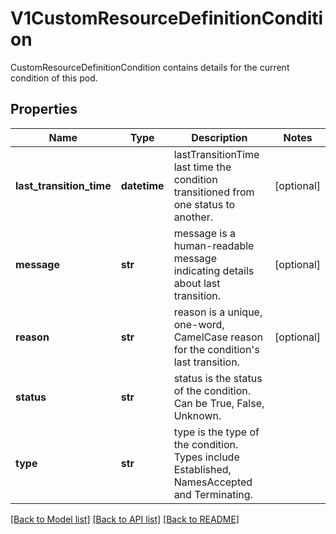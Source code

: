 # V1CustomResourceDefinitionCondition

CustomResourceDefinitionCondition contains details for the current condition of this pod.
## Properties
Name | Type | Description | Notes
------------ | ------------- | ------------- | -------------
**last_transition_time** | **datetime** | lastTransitionTime last time the condition transitioned from one status to another. | [optional] 
**message** | **str** | message is a human-readable message indicating details about last transition. | [optional] 
**reason** | **str** | reason is a unique, one-word, CamelCase reason for the condition&#39;s last transition. | [optional] 
**status** | **str** | status is the status of the condition. Can be True, False, Unknown. | 
**type** | **str** | type is the type of the condition. Types include Established, NamesAccepted and Terminating. | 

[[Back to Model list]](../README.md#documentation-for-models) [[Back to API list]](../README.md#documentation-for-api-endpoints) [[Back to README]](../README.md)


